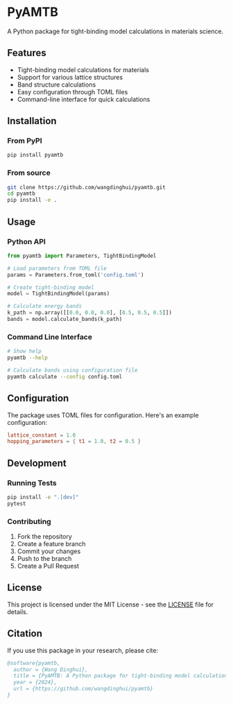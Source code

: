 # PyAMTB

A Python package for tight-binding model calculations in materials science.

## Features

- Tight-binding model calculations for materials
- Support for various lattice structures
- Band structure calculations
- Easy configuration through TOML files
- Command-line interface for quick calculations

## Installation

### From PyPI

```bash
pip install pyamtb
```

### From source

```bash
git clone https://github.com/wangdinghui/pyamtb.git
cd pyamtb
pip install -e .
```

## Usage

### Python API

```python
from pyamtb import Parameters, TightBindingModel

# Load parameters from TOML file
params = Parameters.from_toml('config.toml')

# Create tight-binding model
model = TightBindingModel(params)

# Calculate energy bands
k_path = np.array([[0.0, 0.0, 0.0], [0.5, 0.5, 0.5]])
bands = model.calculate_bands(k_path)
```

### Command Line Interface

```bash
# Show help
pyamtb --help

# Calculate bands using configuration file
pyamtb calculate --config config.toml
```

## Configuration

The package uses TOML files for configuration. Here's an example configuration:

```toml
lattice_constant = 1.0
hopping_parameters = { t1 = 1.0, t2 = 0.5 }
```

## Development

### Running Tests

```bash
pip install -e ".[dev]"
pytest
```

### Contributing

1. Fork the repository
2. Create a feature branch
3. Commit your changes
4. Push to the branch
5. Create a Pull Request

## License

This project is licensed under the MIT License - see the [LICENSE](LICENSE) file for details.

## Citation

If you use this package in your research, please cite:

```bibtex
@software{pyamtb,
  author = {Wang Dinghui},
  title = {PyAMTB: A Python package for tight-binding model calculations},
  year = {2024},
  url = {https://github.com/wangdinghui/pyamtb}
}
``` 